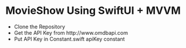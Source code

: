 # MovieShow Using SwiftUI + MVVM
<ul>
<li> Clone the Repository </li>
<li>Get the API Key from http://www.omdbapi.com </li>
<li>Put API Key in Constant.swift apiKey constant </li>
</ul>
